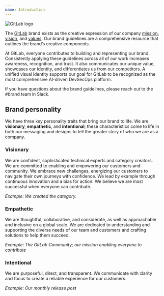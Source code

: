 ```yaml
---
name: Introduction
---
```


<img class="gl-block gl-mx-auto gl-mb-7 img-25" src="/img/brand/gitlab-logo.svg" alt="GitLab logo" role="img" />

The [GitLab](https://about.gitlab.com/company/) brand exists as the creative expression of our company [mission](https://handbook.gitlab.com/handbook/company/mission/), [vision](https://handbook.gitlab.com/handbook/company/vision/), and [values](https://about.gitlab.com/handbook/values/). Our brand guidelines are a comprehensive resource that outlines the brand’s creative components.

At GitLab, everyone contributes to building and representing our brand. Consistently applying these guidelines across all of our work increases awareness, recognition, and trust. It also communicates our unique value, showcases our identity, and differentiates us from our competitors. A unified visual identity supports our goal for GitLab to be recognized as the most comprehensive AI-driven DevSecOps platform.

If you have questions about the brand guidelines, please reach out to the #brand team in Slack.

## Brand personality

We have three key personality traits that bring our brand to life. We are **visionary**, **empathetic**, and **intentional**; these characteristics come to life in both our messaging and designs to tell the greater story of who we are as a company. 

### Visionary

We are confident, sophisticated technical experts and category creators. We are committed to enabling and empowering our customers and community. We embrace new challenges, energizing our customers to navigate their own journeys with confidence. We lead by example through continuous innovation and a bias for action. We believe we are most successful when everyone can contribute.

*Example: We created the category.*

### Empathetic

We are thoughtful, collaborative, and considerate, as well as approachable and inclusive on a global scale. We are dedicated to understanding and supporting the diverse needs of our team and customers and crafting solutions to help them succeed.

*Example: The GitLab Community; our mission enabling everyone to contribute*

### Intentional

We are purposeful, direct, and transparent. We communicate with clarity and focus to create a reliable experience for our customers. 

*Example: Our monthly release post*



